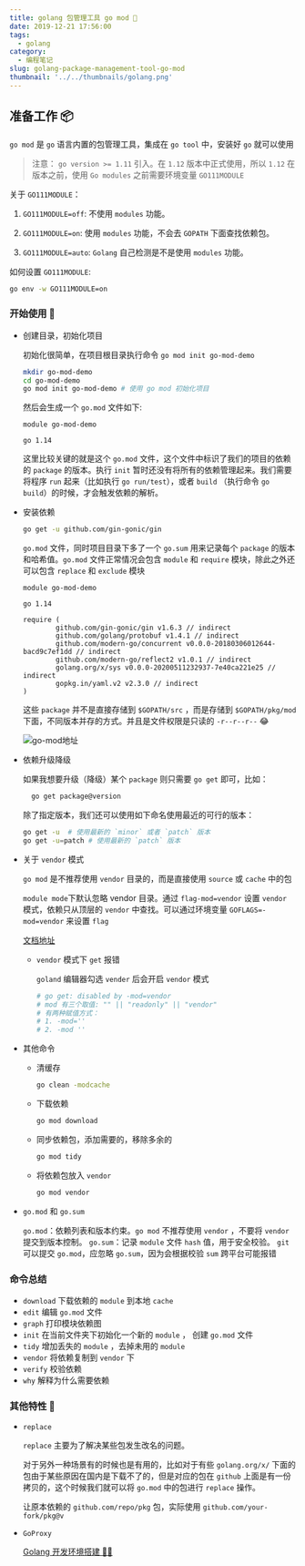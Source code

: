 ```yaml
---
title: golang 包管理工具 go mod 🧨
date: 2019-12-21 17:56:00
tags:
  - golang
category:
  - 编程笔记
slug: golang-package-management-tool-go-mod
thumbnail: '../../thumbnails/golang.png'
---
```


## 准备工作 📦

`go mod` 是 `go` 语言内置的包管理工具，集成在 `go tool` 中，安装好 `go` 就可以使用

> 注意： `go version >= 1.11` 引入。在 `1.12` 版本中正式使用，所以 `1.12` 在版本之前，使用 `Go modules` 之前需要环境变量 `GO111MODULE`

关于 `GO111MODULE`：

1. `GO111MODULE=off`: 不使用 `modules` 功能。

2. `GO111MODULE=on`: 使用 `modules` 功能，不会去 `GOPATH` 下面查找依赖包。

3. `GO111MODULE=auto`: `Golang` 自己检测是不是使用 `modules` 功能。

如何设置 `GO111MODULE`:

```bash
go env -w GO111MODULE=on
```

### 开始使用 👀

- 创建目录，初始化项目

  初始化很简单，在项目根目录执行命令 `go mod init go-mod-demo`

  ```bash
  mkdir go-mod-demo
  cd go-mod-demo
  go mod init go-mod-demo # 使用 go mod 初始化项目
  ```

  然后会生成一个 `go.mod` 文件如下:

  ```terminal
  module go-mod-demo

  go 1.14
  ```

  这里比较关键的就是这个 `go.mod` 文件，这个文件中标识了我们的项目的依赖的 `package` 的版本。执行 `init` 暂时还没有将所有的依赖管理起来。我们需要将程序 `run` 起来（比如执行 `go run/test`），或者 `build` （执行命令 `go build`）的时候，才会触发依赖的解析。

- 安装依赖

  ```bash
  go get -u github.com/gin-gonic/gin
  ```

  `go.mod` 文件，同时项目目录下多了一个 `go.sum` 用来记录每个 `package` 的版本和哈希值。`go.mod` 文件正常情况会包含 `module` 和 `require` 模块，除此之外还可以包含 `replace` 和 `exclude` 模块

  ```terminal
  module go-mod-demo

  go 1.14

  require (
          github.com/gin-gonic/gin v1.6.3 // indirect
          github.com/golang/protobuf v1.4.1 // indirect
          github.com/modern-go/concurrent v0.0.0-20180306012644-bacd9c7ef1dd // indirect
          github.com/modern-go/reflect2 v1.0.1 // indirect
          golang.org/x/sys v0.0.0-20200511232937-7e40ca221e25 // indirect
          gopkg.in/yaml.v2 v2.3.0 // indirect
  )
  ```

  这些 `package` 并不是直接存储到 `$GOPATH/src` ，而是存储到 `$GOPATH/pkg/mod` 下面，不同版本并存的方式。并且是文件权限是只读的 `-r--r--r--` 😂

  ![go-mod地址](https://cdn.clearlywind.com/blog-images/images/gomod.jpg)

- 依赖升级降级

  如果我想要升级（降级）某个 `package` 则只需要 `go get` 即可，比如：

  ```bash
    go get package@version
  ```

  除了指定版本，我们还可以使用如下命名使用最近的可行的版本：

  ```bash
  go get -u  # 使用最新的 `minor` 或者 `patch` 版本
  go get -u=patch # 使用最新的 `patch` 版本
  ```

- 关于 `vendor` 模式

  `go mod` 是不推荐使用 `vendor` 目录的，而是直接使用 `source` 或 `cache` 中的包

  `module mode`下默认忽略 vendor 目录。通过 `flag-mod=vendor` 设置 `vendor` 模式，依赖只从顶层的 `vendor` 中查找。可以通过环境变量 `GOFLAGS=-mod=vendor` 来设置 `flag`

  [文档地址](https://github.com/golang/go/wiki/Modules#how-do-i-use-vendoring-with-modules-is-vendoring-going-away)

  - `vendor` 模式下 `get` 报错

    `goland` 编辑器勾选 `vender` 后会开启 `vendor` 模式

    ```bash
    # go get: disabled by -mod=vendor
    # mod 有三个取值: "" || "readonly" || "vendor"
    # 有两种赋值方式：
    # 1. -mod=''
    # 2. -mod ''
    ```

- 其他命令

  - 清缓存

    ```bash
    go clean -modcache
    ```

  - 下载依赖

    ```bash
    go mod download
    ```

  - 同步依赖包，添加需要的，移除多余的

    ```bash
    go mod tidy
    ```

  - 将依赖包放入 `vendor`

    ```bash
    go mod vendor
    ```

- `go.mod` 和 `go.sum`

  `go.mod`：依赖列表和版本约束。`go mod` 不推荐使用 `vendor` ，不要将 `vendor` 提交到版本控制。
  `go.sum`：记录 `module` 文件 `hash` 值，用于安全校验。
  `git` 可以提交 `go.mod`，应忽略 `go.sum`，因为会根据校验 `sum` 跨平台可能报错

### 命令总结

- `download` 下载依赖的 `module` 到本地 `cache`
- `edit` 编辑 `go.mod` 文件
- `graph` 打印模块依赖图
- `init` 在当前文件夹下初始化一个新的 `module` ， 创建 `go.mod` 文件
- `tidy` 增加丢失的 `module` ，去掉未用的 `module`
- `vendor` 将依赖复制到 `vendor` 下
- `verify` 校验依赖
- `why` 解释为什么需要依赖

### 其他特性 🧲

- `replace`

  `replace` 主要为了解决某些包发生改名的问题。

  对于另外一种场景有的时候也是有用的，比如对于有些 `golang.org/x/` 下面的包由于某些原因在国内是下载不了的，但是对应的包在 `github` 上面是有一份拷贝的，这个时候我们就可以将 `go.mod` 中的包进行 `replace` 操作。

  让原本依赖的 `github.com/repo/pkg` 包，实际使用 `github.com/your-fork/pkg@v`

- `GoProxy`

  [Golang 开发环境搭建 🌈🌈](/blog/golang-development-environment-to-build)
